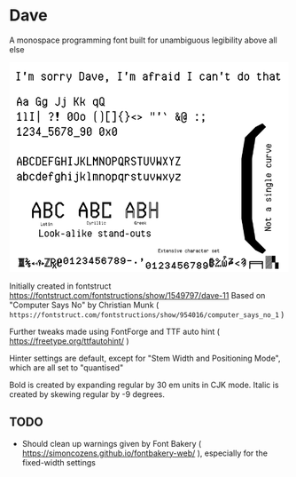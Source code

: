 # Dave

A monospace programming font built for unambiguous legibility above all else

![Sample](https://github.com/i-e-b/Dave/blob/master/Sample.png)

Initially created in fontstruct https://fontstruct.com/fontstructions/show/1549797/dave-11
Based on "Computer Says No" by Christian Munk ( `https://fontstruct.com/fontstructions/show/954016/computer_says_no_1` )

Further tweaks made using FontForge and TTF auto hint ( https://freetype.org/ttfautohint/ )

Hinter settings are default, except for "Stem Width and Positioning Mode", which are all set to "quantised"

Bold is created by expanding regular by 30 em units in CJK mode.
Italic is created by skewing regular by -9 degrees.

## TODO

- Should clean up warnings given by Font Bakery ( https://simoncozens.github.io/fontbakery-web/ ), especially for the fixed-width settings
